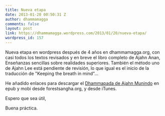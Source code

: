```yaml
---
title: Nueva etapa
date: 2013-01-20 00:50:31 Z
author: dhammamagga
comments: false
layout: post
link: https://dhammamagga.wordpress.com/2013/01/20/nueva-etapa/
wordpress_id: 157
---
```


Nueva etapa en wordpress después de 4 años en dhammamagga.org, con casi todos los textos revisados y en breve el libro completo de Ajahn Anan, Enseñanzas sencillas sobre realidades superiores. También el método uno de Ajahn Lee está pendiente de revisión, lo que igual es el inicio de la traducción de "Keeping the breath in mind"...

He añadido enlaces para descargar el [Dhammapada de Ajahn Munindo](http://dhammamagga.wordpress.com/textos/ajahn-munindo/dhammapada/) en epub y mobi desde forestsangha.org, y desde iTunes.

Espero que sea útil,

Buena práctica.
